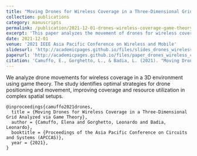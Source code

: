 ```yaml
---
title: "Moving Drones for Wireless Coverage in a Three-Dimensional Grid Analyzed via Game Theory"
collection: publications
category: manuscripts
permalink: /publication/2021-12-01-drones-wireless-coverage-game-theory
excerpt: 'This paper analyzes the movement of drones for wireless coverage in a 3D grid using game theory.'
date: 2021-12-01
venue: '2021 IEEE Asia Pacific Conference on Wireless and Mobile'
slidesurl: 'http://academicpages.github.io/files/slides_drones_wireless_coverage.pdf'
paperurl: 'http://academicpages.github.io/files/paper_drones_wireless_coverage.pdf'
citation: 'Camuffo, E., Gorghetto, L., & Badia, L. (2021). "Moving Drones for Wireless Coverage in a Three-Dimensional Grid Analyzed via Game Theory." In <i>Proceedings of the 2021 IEEE Asia Pacific Conference on Wireless and Mobile</i>.'
---
```


We analyze drone movements for wireless coverage in a 3D environment using game theory. The study identifies optimal strategies for drone positioning and movement, improving coverage and resource utilization in complex spatial setups.

```
@inproceedings{camuffo2021drones,
  title = {Moving Drones for Wireless Coverage in a Three-Dimensional Grid Analyzed via Game Theory},
  author = {Camuffo, Elena and Gorghetto, Leonardo and Badia, Leonardo},
  booktitle = {Proceedings of the Asia Pacific Conference on Circuits and Systems (APCCAS)},
  year = {2021},
}
```